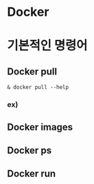 Docker
=============

# 기본적인 명령어
## Docker pull
```shell
& docker pull --help
```
### ex)

## Docker images
## Docker ps
## Docker run
